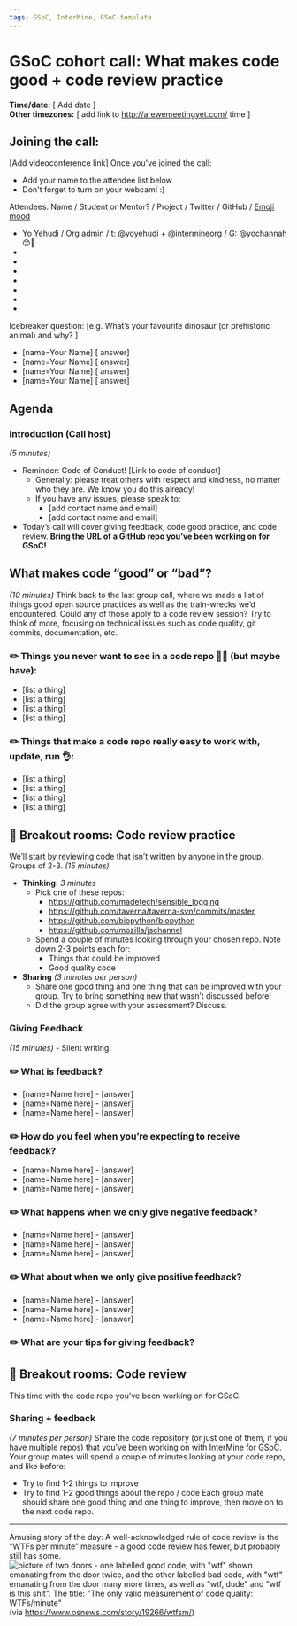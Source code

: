 ```yaml
---
tags: GSoC, InterMine, GSoC-template
---
```


# GSoC cohort call: What makes code good + code review practice

**Time/date:** [ Add date ]  
**Other timezones:** [ add link to http://arewemeetingyet.com/ time ]

## Joining the call: 
[Add videoconference link] 
Once you've joined the call:
- Add your name to the attendee list below 
- Don't forget to turn on your webcam! :) 
    

Attendees: Name / Student or Mentor? / Project / Twitter / GitHub / [Emoji mood](https://emojipedia.org/)
- Yo Yehudi / Org admin / t: @yoyehudi + @intermineorg / G: @yochannah 😊🎉
- 
- 
- 
- 
- 
- 
-  

Icebreaker question: [e.g. What’s your favourite dinosaur (or prehistoric animal) and why? ]
- [name=Your Name] [ answer]
- [name=Your Name] [ answer]
- [name=Your Name] [ answer]
- [name=Your Name] [ answer]

## Agenda

### Introduction (Call host)
_(5 minutes)_
 - Reminder: Code of Conduct! [Link to code of conduct]
      - Generally: please treat others with respect and kindness, no matter who they are. We know you do this already! 
      - If you have any issues, please speak to:
        - [add contact name and email]
        - [add contact name and email]
- Today’s call will cover giving feedback, code good practice, and code review. **Bring the URL of a GitHub repo you’ve been working on for GSoC!**

## What makes code “good” or “bad”? 
_(10 minutes)_
Think back to the last group call, where we made a list of things good open source practices as well as the train-wrecks we’d encountered. Could any of those apply to a code review session? Try to think of more, focusing on technical issues such as code quality, git commits, documentation, etc.

### ✏️ Things you never want to see in a code repo 🙅‍♀️ (but maybe have):
- [list a thing]
- [list a thing]
- [list a thing]
- [list a thing]
### ✏️ Things that make a code repo really easy to work with, update, run 👌: 
- [list a thing]
- [list a thing]
- [list a thing]
- [list a thing]

## 💬 Breakout rooms: Code review practice
We’ll start by reviewing code that isn’t written by anyone in the group. Groups of 2-3. 
_(15 minutes)_
- **Thinking:** _3 minutes_
    - Pick one of these repos: 
        - https://github.com/madetech/sensible_logging
        - https://github.com/taverna/taverna-svn/commits/master
        - https://github.com/biopython/biopython
        - https://github.com/mozilla/jschannel 
    - Spend a couple of minutes looking through your chosen repo. Note down 2-3 points each for:
        - Things that could be improved
        - Good quality code
- **Sharing** _(3 minutes per person)_
    - Share one good thing and one thing that can be improved with your group. Try to bring something new that wasn’t discussed before! 
    - Did the group agree with your assessment? Discuss.

### Giving Feedback 
_(15 minutes)_ - Silent writing.

### ✏️ What is feedback?
- [name=Name here] - [answer]
- [name=Name here] - [answer]
- [name=Name here] - [answer]

### ✏️ How do you feel when you’re expecting to receive feedback? 
- [name=Name here] - [answer]
- [name=Name here] - [answer]
- [name=Name here] - [answer]

### ✏️ What happens when we only give negative feedback?
- [name=Name here] - [answer]
- [name=Name here] - [answer]
- [name=Name here] - [answer]


### ✏️ What about when we only give positive feedback? 
- [name=Name here] - [answer]
- [name=Name here] - [answer]
- [name=Name here] - [answer]

### ✏️ What are your tips for giving feedback? 

## 💬 Breakout rooms: Code review

This time with the code repo you’ve been working on for GSoC. 

### Sharing + feedback 
_(7 minutes per person)_
Share the code repository (or just one of them, if you have multiple repos) that you’ve been working on with InterMine for GSoC.
Your group mates will spend a couple of minutes looking at your code repo, and like before:
- Try to find 1-2 things to improve
- Try to find 1-2 good things about the repo / code
Each group mate should share one good thing and one thing to improve, then move on to the next code repo. 

---

Amusing story of the day: A well-acknowledged rule of code review is the “WTFs per minute” measure - a good code review has fewer, but probably still has some. ![picture of two doors - one labelled good code, with "wtf" shown emanating from the door twice, and the other labelled bad code, with "wtf" emanating from the door many more times, as well as "wtf, dude" and "wtf is this shit". The title: "The only valid measurement of code quality: WTFs/minute"](https://mk0osnewswb2dmu4h0a.kinstacdn.com/images/comics/wtfm.jpg) (via https://www.osnews.com/story/19266/wtfsm/)
